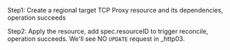 Step1: Create a regional target TCP Proxy resource and its dependencies, operation succeeds

Step2: Apply the resource, add spec.resourceID to trigger reconcile, operation succeeds. We'll see NO `UPDATE` request in _http03.
